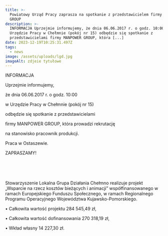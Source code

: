 ```yaml
---
title: >-
  Powiatowy Urząd Pracy zaprasza na spotkanie z przedstawicielem firmy MANPOWER
  GROUP
description: >-
  INFORMACJA Uprzejmie informujemy, że dnia 06.06.2017 r. o godz. 10:00 w
  Urzędzie Pracy w Chełmnie (pokój nr 15) odbędzie się spotkanie z
  przedstawicielami firmy MANPOWER GROUP, która [...]
date: 2023-12-19T10:25:31.497Z
tags:
  - news
image: /assets/uploads/lgd.jpg
imageAlt: zdjeie tytułowe
---
```

INFORMACJA



Uprzejmie informujemy,



że dnia 06.06.2017 r. o godz. 10:00



w Urzędzie Pracy w Chełmnie (pokój nr 15)



odbędzie się spotkanie z przedstawicielami

firmy MANPOWER GROUP, która prowadzi rekrutację

na stanowisko pracownik produkcji.



Praca w Ostaszewie.



ZAPRASZAMY!

<br>

<br>

<br>

Stowarzyszenie Lokalna Grupa Działania Chełmno realizuje projekt „Wsparcie na rzecz kosztów bieżących i animacji” współfinansowanego w ramach Europejskiego Funduszu Społecznego, w ramach Regionalnego Programu Operacyjnego Województwa Kujawsko-Pomorskiego.



• Całkowita wartość projektu 284 545,49 zł,



• Całkowita wartość dofinansowania 270 318,19 zł,



• Wkład własny 14 227,30 zł.
